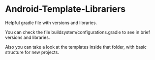 # Android-Template-Librariers
Helpful gradle file with versions and libraries.

You can check the file buildsystem/configurations.gradle to see in brief versions and libraries.

Also you can take a look at the templates inside that folder, with basic structure for new projects.
